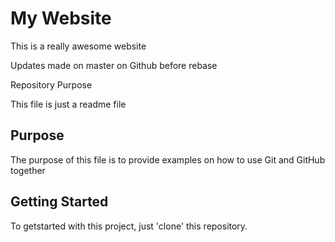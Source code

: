 # My Website

This is a really awesome website

Updates made on master on Github before rebase

 Repository Purpose 

This file is just a readme file

## Purpose

The purpose of this file is to provide examples
on how to use Git and GitHub together

## Getting Started

To getstarted with this project, just 'clone' this repository.
